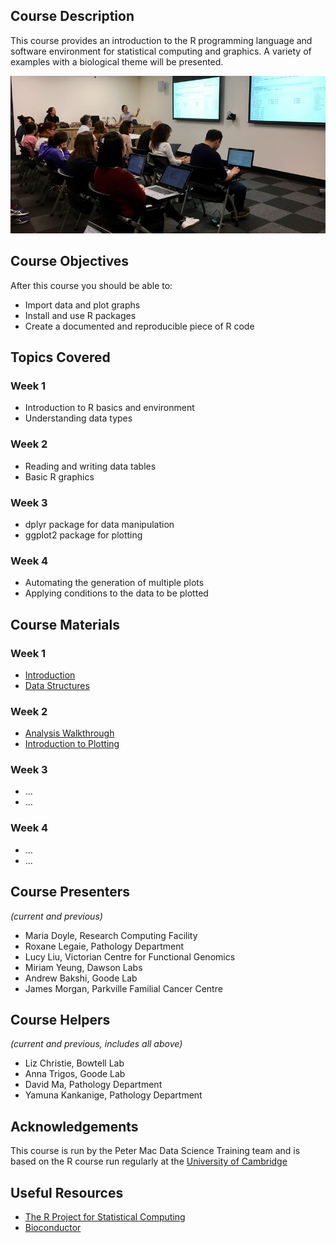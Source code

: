 ## Course Description
This course provides an introduction to the R programming language and software environment for statistical computing and graphics. A variety of examples with a biological theme will be presented.

![R workshop](images/rintro.jpg)

## Course Objectives

After this course you should be able to:

* Import data and plot graphs
* Install and use R packages
* Create a documented and reproducible piece of R code

## Topics Covered

### Week 1
- Introduction to R basics and environment
- Understanding data types

### Week 2
- Reading and writing data tables
- Basic R graphics

### Week 3
- dplyr package for data manipulation
- ggplot2 package for plotting

### Week 4
- Automating the generation of multiple plots
- Applying conditions to the data to be plotted

## Course Materials

### Week 1
- [Introduction](https://rawgit.com/pmacdasci/r-intro/master/Session1.1-intro.nb.html)
- [Data Structures](https://rawgit.com/pmacdasci/r-intro/master/Session1.2-data-structures.nb.html)

### Week 2
- [Analysis Walkthrough](https://rawgit.com/pmacdasci/r-intro/master/Session1.3-walkthrough.nb.html)
- [Introduction to Plotting](https://rawgit.com/pmacdasci/r-intro/master/Session1.4-plotting.nb.html)

### Week 3
- ...
- ...

### Week 4
- ...
- ...

## Course Presenters

*(current and previous)*

- Maria Doyle, Research Computing Facility
- Roxane Legaie, Pathology Department
- Lucy Liu, Victorian Centre for Functional Genomics
- Miriam Yeung, Dawson Labs
- Andrew Bakshi, Goode Lab
- James Morgan, Parkville Familial Cancer Centre

## Course Helpers

*(current and previous, includes all above)*

- Liz Christie, Bowtell Lab
- Anna Trigos, Goode Lab
- David Ma, Pathology Department
- Yamuna Kankanige, Pathology Department

## Acknowledgements
This course is run by the Peter Mac Data Science Training team and is based on the R course run regularly at the [University of Cambridge](http://training.csx.cam.ac.uk/bioinformatics/course/bioinfo-rintro)

## Useful Resources

+ [The R Project for Statistical Computing](http://www.r-project.org/)
+ [Bioconductor](http://www.bioconductor.org/)
